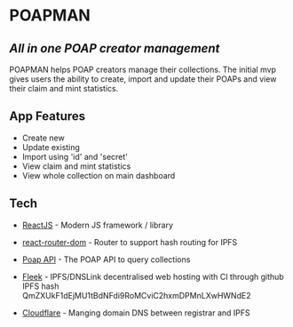 # POAPMAN
## _All in one POAP creator management_

POAPMAN helps POAP creators manage their collections.
The initial mvp gives users the ability to create, import and update their POAPs and view their claim and mint statistics.

## App Features

- Create new
- Update existing
- Import using 'id' and 'secret'
- View claim and mint statistics
- View whole collection on main dashboard

## Tech

- [ReactJS] - Modern JS framework / library
- [react-router-dom] - Router to support hash routing for IPFS
- [Poap API] - The POAP API to query collections
- [Fleek] - IPFS/DNSLink decentralised web hosting with CI through github
  IPFS hash QmZXUkF1dEjMU1tBdNFdi9RoMCviC2hxmDPMnLXwHWNdE2
- [Cloudflare] - Manging domain DNS between registrar and IPFS



   [ReactJS]: <https://reactjs.org/>
   [react-router-dom]: <https://www.npmjs.com/package/react-router-dom>
   [Poap API]: <https://documentation.poap.tech/docs>
   [Cloudflare]: <https://cloudflare.com/>
   [Fleek]: <https://app.fleek.co/>

